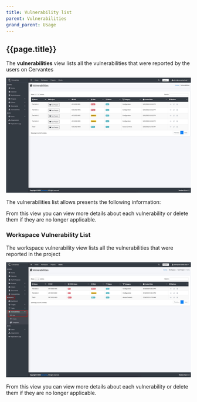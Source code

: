 ```yaml
---
title: Vulnerability list
parent: Vulnerabilities
grand_parent: Usage
---
```


## {{page.title}}

The **vulnerabilities** view lists all the vulnerabilities that were reported by the users on Cervantes

![Vulnerabilities view](../../assets/images/vulnerabilities/vuln-list.jpeg)

The vulnerabilities list allows presents the following information:



From this view you can view more details about each vulnerability or delete them if they are no longer applicable.

### Workspace Vulnerability List

The workspace vulnerability view lists all the vulnerabilities that were reported in the project

![Vulnerabilities list](../../assets/images/vulnerabilities/work-vuln-list.jpeg)

From this view you can view more details about each vulnerability or delete them if they are no longer applicable.

